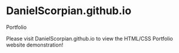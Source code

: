 # DanielScorpian.github.io
Portfolio

Please visit DanielScorpian.github.io to view the HTML/CSS Portfolio website demonstration!
